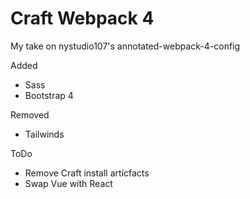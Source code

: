 # Craft Webpack 4

My take on nystudio107's annotated-webpack-4-config

Added
- Sass
- Bootstrap 4

Removed
- Tailwinds

ToDo
- Remove Craft install articfacts
- Swap Vue with React
